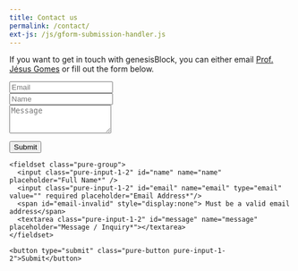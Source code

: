 ```yaml
---
title: Contact us
permalink: /contact/
ext-js: /js/gform-submission-handler.js
---
```


If you want to get in touch with genesisBlock, you can either email <a href="mailto:genesis.block@fecap.edu.br">Prof. Jésus Gomes</a> or fill out the form below. 

  <form id="gform" method="POST" class="pure-form pure-form-stacked" data-email="example@email.net"
  action="https://script.google.com/macros/s/AKfycbwy9hyU8QGx9Fxzm8t0x2qthrSrX-cifqwaPVxwSpeTYLsZ9Pw7/exec">
  <div class="row">
    <div class="col-xs-6">
      <input type="email" name="_replyto" class="form-control input-lg" placeholder="Email" title="Email">
    </div>
    <div class="col-xs-6">
      <input type="text" name="name" class="form-control input-lg" placeholder="Name" title="Name">
    </div>
  </div>
  <input type="hidden" name="_subject" value="New submission from genesisBlock website">
  <textarea type="text" name="content" class="form-control input-lg" placeholder="Message" title="Message" required="required" rows="3"></textarea>

  <button type="submit" class="btn btn-lg btn-primary">Submit</button>
</form>


  <form id="gform" method="POST" class="pure-form pure-form-aligned"  action="https://script.google.com/macros/s/AKfycbwy9hyU8QGx9Fxzm8t0x2qthrSrX-cifqwaPVxwSpeTYLsZ9Pw7/exec">

    <fieldset class="pure-group">
      <input class="pure-input-1-2" id="name" name="name" placeholder="Full Name*" />
      <input class="pure-input-1-2" id="email" name="email" type="email" value="" required placeholder="Email Address*"/>
      <span id="email-invalid" style="display:none"> Must be a valid email address</span>
      <textarea class="pure-input-1-2" id="message" name="message" placeholder="Message / Inquiry*"></textarea>
    </fieldset>

    <button type="submit" class="pure-button pure-input-1-2">Submit</button>

  </form>


  <div style="display:none;" id="thankyou_message">
    <h2><em>Done!</em></h2>
  </div>

